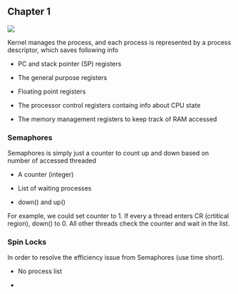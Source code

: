## Chapter 1

![](/Users/zhourui/Desktop/Screen%20Shot%202023-04-25%20at%2010.41.45%20PM.png)

Kernel manages the process, and each process is represented by a process descriptor, which saves following info

- PC and stack pointer (SP) registers

- The general purpose registers

- Floating point registers

- The processor control registers containg info about CPU state

- The memory management registers to keep track of RAM accessed 



### Semaphores

Semaphores is simply just a counter to count up and down based on number of accessed threaded

- A counter (integer)

- List of waiting processes

- down() and up()



For example, we could set counter to 1. If every a thread enters CR (crtitical region), down() to 0. All other threads check the counter and wait in the list.



### Spin Locks

In order to resolve the efficiency issue from Semaphores (use time short). 

- No process list

- 
